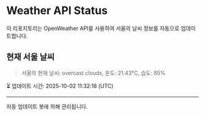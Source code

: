 
# Weather API Status

이 리포지토리는 OpenWeather API를 사용하여 서울의 날씨 정보를 자동으로 업데이트합니다.

## 현재 서울 날씨
> 서울의 현재 날씨: overcast clouds, 온도: 21.43°C, 습도: 85%

⏳ 업데이트 시간: 2025-10-02 11:32:18 (UTC)

---
자동 업데이트 봇에 의해 관리됩니다.
